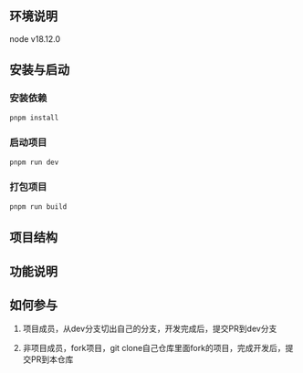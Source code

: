 ## 环境说明

node v18.12.0

## 安装与启动

### 安装依赖

```bash
pnpm install
```

### 启动项目

```bash
pnpm run dev
```

### 打包项目

```bash
pnpm run build
```

## 项目结构

## 功能说明

## 如何参与

1. 项目成员，从dev分支切出自己的分支，开发完成后，提交PR到dev分支

2. 非项目成员，fork项目，git clone自己仓库里面fork的项目，完成开发后，提交PR到本仓库